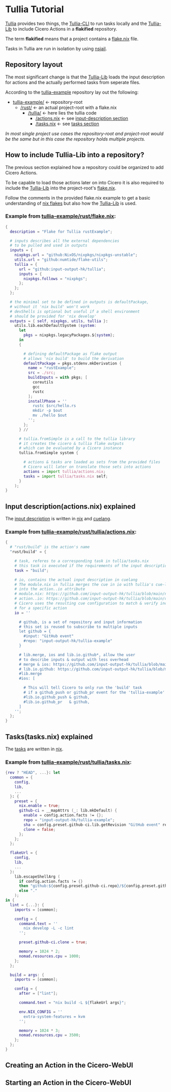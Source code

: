 # Tullia Tutorial

[Tullia](https://github.com/input-output-hk/tullia) provides two things, the [Tullia-CLI](https://github.com/input-output-hk/tullia#cli) to run tasks locally
and the [Tullia-Lib](https://github.com/input-output-hk/tullia/blob/main/nix/lib.nix) to include Cicero Actions in a **flakified** repository.

The term **flakified** means that a project contains a [flake.nix](https://nixos.wiki/wiki/Flakes) file.

Tasks in Tullia are run in isolation by using [nsjail](https://nsjail.dev/).

## Repository layout

The most significant change is that the [Tullia-Lib](https://github.com/input-output-hk/tullia/blob/main/nix/lib.nix) loads the input description for actions and the actually performed tasks from seperate files.

According to the [tullia-example](https://github.com/input-output-hk/tullia-example) repository lay out the following:
- [tullia-example/](https://github.com/input-output-hk/tullia-example) <- repository-root
  - [/rust/](https://github.com/input-output-hk/tullia-example/tree/main/rust) <- an actual project-root with a flake.nix
	- [/tullia/](https://github.com/input-output-hk/tullia-example/tree/main/rust/tullia) <- here lies the tullia code
		- [/actions.nix](https://github.com/input-output-hk/tullia-example/blob/main/rust/tullia/actions.nix) <- see [input-description section](./tullia.md#input-descriptionactionsnix-explained)
		- [/tasks.nix](https://github.com/input-output-hk/tullia-example/blob/main/rust/tullia/tasks.nix) <- see [tasks section](./tullia.md#taskstasksnix-explained)

*In most single project use cases the repository-root and project-root would be the same but in this case the repository holds multiple projects.*

## How to include Tullia-Lib into a repository?

The previous section explained how a repository could be organized to add Cicero Actions.

To be capable to load those actions later on into Cicero it is also required to include the [Tullia-Lib](https://github.com/input-output-hk/tullia/blob/main/nix/lib.nix) into the project-root's [flake.nix](https://github.com/input-output-hk/tullia-example/blob/main/rust/flake.nix).

Follow the comments in the provided flake.nix example to get a basic understanding of [nix flakes](https://nixos.wiki/wiki/Flakes) but also how the [Tullia-Lib](https://github.com/input-output-hk/tullia/blob/main/nix/lib.nix) is used.

### Example from [tullia-example/rust/flake.nix](https://github.com/input-output-hk/tullia-example/blob/main/rust/flake.nix):
```nix
{
  description = "Flake for Tullia rustExample";

  # inputs describes all the external dependencies
  # to be pulled and used in outputs
  inputs = {
    nixpkgs.url = "github:NixOS/nixpkgs/nixpkgs-unstable";
    utils.url = "github:numtide/flake-utils";
    tullia = {
      url = "github:input-output-hk/tullia";
      inputs = {
        nixpkgs.follows = "nixpkgs";
      };
    };
  };

  # the minimal set to be defined in outputs is defaultPackage,
  # without it 'nix build' won't work
  # devShells is optional but useful if a shell environment
  # should be provided for 'nix develop'
  outputs = { self, nixpkgs, utils, tullia }:
    utils.lib.eachDefaultSystem (system:
      let
        pkgs = nixpkgs.legacyPackages.${system};
      in
      {

        # defining defaultPackage as flake output
        # allows 'nix build' to build the derivation
        defaultPackage = pkgs.stdenv.mkDerivation {
          name = "rustExample";
          src = ./src;
          buildInputs = with pkgs; [
            coreutils
            gcc
            rustc
          ];
          installPhase = ''
            rustc $src/hello.rs
            mkdir -p $out
            mv ./hello $out
          '';
        };
      } //

      # tullia.fromSimple is a call to the tullia library
      # it creates the cicero & tullia flake outputs
      # which can be evaluated by a Cicero instance
      tullia.fromSimple system {

        # actions & tasks are loaded as sets from the provided files
        # Cicero will later on translate those sets into actions
        actions = import tullia/actions.nix;
        tasks = import tullia/tasks.nix self;
      }
    );
}
```

## Input description(actions.nix) explained

The [input description](https://github.com/input-output-hk/tullia-example/blob/main/rust/tullia/actions.nix) is written in [nix](https://nixos.wiki/wiki/Nix_Expression_Language) and [cuelang](https://cuelang.org/).

### Example from [tullia-example/rust/tullia/actions.nix](https://github.com/input-output-hk/tullia-example/blob/main/rust/tullia/actions.nix):
```nix
{
  # "rust/build" is the action's name
  "rust/build" = {

    # task, referes to a corresponding task in tullia/tasks.nix
    # this task is executed if the requirements of the input description are fulfilled
    task = "build";

    # io, contains the actual input description in cuelang
    # The module.nix in Tullia merges the cue in io with tullia's cue-libs(lib/*.cue)
    # into the action..io attribute
    # module.nix: https://github.com/input-output-hk/tullia/blob/main/nix/module.nix#L994-L1010
    # action..io: https://github.com/input-output-hk/tullia/blob/main/doc/src/module.md#actionio--path
    # Cicero uses the resulting cue configuration to match & verify incoming inputs(as json)
    # for a specific action
    io = ''

      # github, is a set of repository and input information
      # this set is reused to subscribe to multiple inputs
      let github = {
        #input: "GitHub event"
        #repo: "input-output-hk/tullia-example"
      }

      # lib.merge, ios and lib.io.github*, allow the user
      # to describe inputs & output with less overhead
      # merge & ios: https://github.com/input-output-hk/tullia/blob/main/lib/prelude.cue
      # lib.io.github: https://github.com/input-output-hk/tullia/blob/main/lib/github.cue
      #lib.merge
      #ios: [

        # This will tell Cicero to only run the 'build' task
        # if a github_push or github_pr event for the 'tullia-example' repository happens
        #lib.io.github_push & github,
        #lib.io.github_pr   & github,
      ]
    '';
  };
}
```

## Tasks(tasks.nix) explained

The [tasks](https://github.com/input-output-hk/tullia-example/blob/main/rust/tullia/tasks.nix) are written in [nix](https://nixos.wiki/wiki/Nix_Expression_Language).

### Example from [tullia-example/rust/tullia/tasks.nix](https://github.com/input-output-hk/tullia-example/blob/main/rust/tullia/tasks.nix):
```nix
{rev ? "HEAD", ...}: let
  common = {
    config,
    lib,
    ...
  }: {
    preset = {
      nix.enable = true;
      github-ci = __mapAttrs (_: lib.mkDefault) {
        enable = config.action.facts != {};
        repo = "input-output-hk/tullia-example";
        sha = config.preset.github-ci.lib.getRevision "GitHub event" rev;
        clone = false;
      };
    };
  };

  flakeUrl = {
    config,
    lib,
    ...
  }:
    lib.escapeShellArg (
      if config.action.facts != {}
      then "github:${config.preset.github-ci.repo}/${config.preset.github-ci.lib.getRevision "GitHub event" rev}"
      else "."
    );
in {
  lint = {...}: {
    imports = [common];

    config = {
      command.text = ''
        nix develop -L -c lint
      '';

      preset.github-ci.clone = true;

      memory = 1024 * 2;
      nomad.resources.cpu = 1000;
    };
  };

  build = args: {
    imports = [common];

    config = {
      after = ["lint"];

      command.text = "nix build -L ${flakeUrl args}";

      env.NIX_CONFIG = ''
        extra-system-features = kvm
      '';

      memory = 1024 * 3;
      nomad.resources.cpu = 3500;
    };
  };
}
```

## Creating an Action in the Cicero-WebUI

## Starting an Action in the Cicero-WebUI
